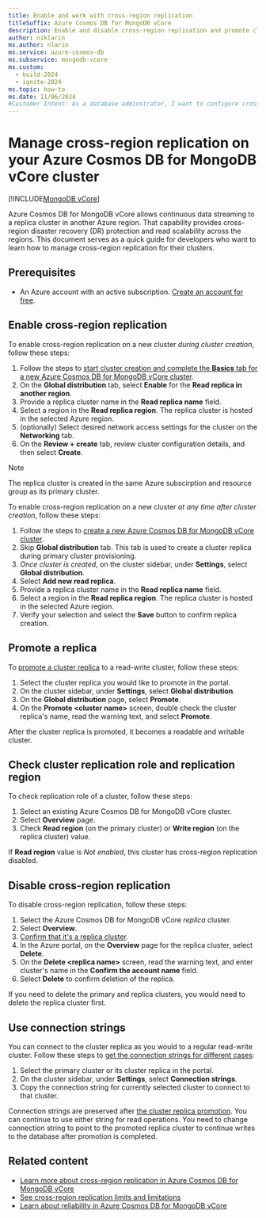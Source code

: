 ```yaml
---
title: Enable and work with cross-region replication
titleSuffix: Azure Cosmos DB for MongoDB vCore
description: Enable and disable cross-region replication and promote cluster replica in another region for disaster recovery (DR) in Azure Cosmos DB for MongoDB vCore.
author: niklarin
ms.author: nlarin
ms.service: azure-cosmos-db
ms.subservice: mongodb-vcore
ms.custom:
  - build-2024
  - ignite-2024
ms.topic: how-to
ms.date: 11/06/2024
#Customer Intent: As a database adminstrator, I want to configure cross-region replication, so that I can have disaster recovery plans in the event of a regional outage.
---
```


# Manage cross-region replication on your Azure Cosmos DB for MongoDB vCore cluster

[!INCLUDE[MongoDB vCore](~/reusable-content/ce-skilling/azure/includes/cosmos-db/includes/appliesto-mongodb-vcore.md)]

Azure Cosmos DB for MongoDB vCore allows continuous data streaming to a replica cluster in another Azure region. That capability provides cross-region disaster recovery (DR) protection and read scalability across the regions. This document serves as a quick guide for developers who want to learn how to manage cross-region replication for their clusters.

## Prerequisites

- An Azure account with an active subscription. [Create an account for free](https://azure.microsoft.com/free).

## Enable cross-region replication

To enable cross-region replication on a new cluster *during cluster creation*, follow these steps:

1. Follow the steps to [start cluster creation and complete the **Basics** tab for a new Azure Cosmos DB for MongoDB vCore cluster](./quickstart-portal.md#create-a-cluster).
1. On the **Global distribution** tab, select **Enable** for the **Read replica in another region**.
1. Provide a replica cluster name in the **Read replica name** field. 
1. Select a region in the **Read replica region**. The replica cluster is hosted in the selected Azure region.
1. (optionally) Select desired network access settings for the cluster on the **Networking** tab.
1. On the **Review + create** tab, review cluster configuration details, and then select **Create**. 

> [!NOTE]
> The replica cluster is created in the same Azure subscirption and resource group as its primary cluster.

To enable cross-region replication on a new cluster *at any time after cluster creation*, follow these steps:

1. Follow the steps to [create a new Azure Cosmos DB for MongoDB vCore cluster](./quickstart-portal.md#create-a-cluster).
1. Skip **Global distribution** tab. This tab is used to create a cluster replica during primary cluster provisioning.
1. *Once cluster is created*, on the cluster sidebar, under **Settings**, select **Global distribution**.
1. Select **Add new read replica**.
1. Provide a replica cluster name in the **Read replica name** field. 
1. Select a region in the **Read replica region**. The replica cluster is hosted in the selected Azure region.
1. Verify your selection and select the **Save** button to confirm replica creation.

## Promote a replica

To [promote a cluster replica](./cross-region-replication.md#replica-cluster-promotion) to a read-write cluster, follow these steps:

1. Select the cluster replica you would like to promote in the portal.
1. On the cluster sidebar, under **Settings**, select **Global distribution**.
1. On the **Global distribution** page, select **Promote**.
1. On the **Promote \<cluster name>** screen, double check the cluster replica's name, read the warning text, and select **Promote**.

After the cluster replica is promoted, it becomes a readable and writable cluster.

## Check cluster replication role and replication region

To check replication role of a cluster, follow these steps:
1. Select an existing Azure Cosmos DB for MongoDB vCore cluster.
1. Select **Overview** page.
1. Check **Read region** (on the primary cluster) or **Write region** (on the replica cluster) value.

If **Read region** value is *Not enabled*, this cluster has cross-region replication disabled.

## Disable cross-region replication

To disable cross-region replication, follow these steps:

1. Select the Azure Cosmos DB for MongoDB vCore *replica* cluster.
1. Select **Overview**.
1. [Confirm that it's a replica cluster](#check-cluster-replication-role-and-replication-region).
1. In the Azure portal, on the **Overview** page for the replica cluster, select **Delete**.
1. On the **Delete \<replica name>** screen, read the warning text, and enter cluster's name in the **Confirm the account name** field.
1. Select **Delete** to confirm deletion of the replica.

If you need to delete the primary and replica clusters, you would need to delete the replica cluster first.

## Use connection strings

You can connect to the cluster replica as you would to a regular read-write cluster. 
Follow these steps to [get the connection strings for different cases](./cross-region-replication.md#read-operations-on-cluster-replicas-and-connection-strings):

1. Select the primary cluster or its cluster replica in the portal.
1. On the cluster sidebar, under **Settings**, select **Connection strings**.
1. Copy the connection string for currently selected cluster to connect to that cluster.

Connection strings are preserved after [the cluster replica promotion](./cross-region-replication.md#replica-cluster-promotion). You can continue to use either string for read operations. You need to change connection string to point to the promoted replica cluster to continue writes to the database after promotion is completed.

## Related content

- [Learn more about cross-region replication in Azure Cosmos DB for MongoDB vCore](./cross-region-replication.md)
- [See cross-region replication limits and limitations](./limits.md#cross-region-replication)
- [Learn about reliability in Azure Cosmos DB for MongoDB vCore](/azure/reliability/reliability-cosmos-mongodb)

